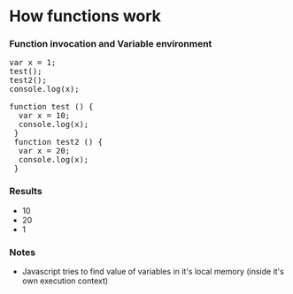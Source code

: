 # How functions work

### Function invocation and Variable environment

<pre>
var x = 1;
test();
test2();
console.log(x);

function test () {
  var x = 10;
  console.log(x);
 } 
 function test2 () {
  var x = 20;
  console.log(x);
 }
</pre>

### Results
- 10
- 20
- 1

### Notes
- Javascript tries to find value of variables in it's local memory (inside it's own execution context)
